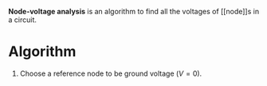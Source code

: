 **Node-voltage analysis** is an algorithm to find all the voltages of [[node]]s in a circuit.

# Algorithm

1. Choose a reference node to be ground voltage ($V=0$).